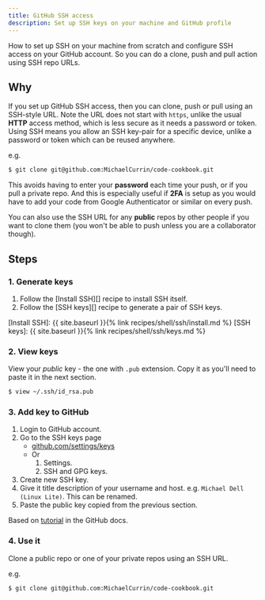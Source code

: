 ```yaml
---
title: GitHub SSH access
description: Set up SSH keys on your machine and GitHub profile
---
```


How to set up SSH on your machine from scratch and configure SSH access on your GitHub account. So you can do a clone, push and pull action using SSH repo URLs.


## Why

If you set up GitHub SSH access, then you can clone, push or pull using an SSH-style URL. Note the URL does not start with `https`, unlike the usual **HTTP** access method, which is less secure as it needs a password or token.
Using SSH means you allow an SSH key-pair for a specific device, unlike a password or token which can be reused anywhere.

e.g.

```sh
$ git clone git@github.com:MichaelCurrin/code-cookbook.git
```

This avoids having to enter your **password** each time your push, or if you pull a private repo. And this is especially useful if **2FA** is setup as you would have to add your code from Google Authenticator or similar on every push.

You can also use the SSH URL for any **public** repos by other people if you want to clone them (you won't be able to push unless you are a collaborator though).

## Steps

### 1. Generate keys

1. Follow the [Install SSH][] recipe to install SSH itself.
2. Follow the [SSH keys][] recipe to generate a pair of SSH keys.

[Install SSH]: {{ site.baseurl }}{% link recipes/shell/ssh/install.md %}
[SSH keys]: {{ site.baseurl }}{% link recipes/shell/ssh/keys.md %}

### 2. View keys

View your _public_ key - the one with `.pub` extension. Copy it as you'll need to paste it in the next section.

```sh
$ view ~/.ssh/id_rsa.pub
```

### 3. Add key to GitHub

1. Login to GitHub account.
1. Go to the SSH keys page
    - [github.com/settings/keys](https://github.com/settings/keys)
    - Or
        1. Settings.
        1. SSH and GPG keys.
1. Create new SSH key.
1. Give it title description of your username and host. e.g. `Michael Dell (Linux Lite)`. This can be renamed.
1. Paste the public key copied from the previous section.

Based on [tutorial](https://help.github.com/en/github/authenticating-to-github/adding-a-new-ssh-key-to-your-github-account) in the GitHub docs.

### 4. Use it

Clone a public repo or one of your private repos using an SSH URL.

e.g.

```sh
$ git clone git@github.com:MichaelCurrin/code-cookbook.git
```

